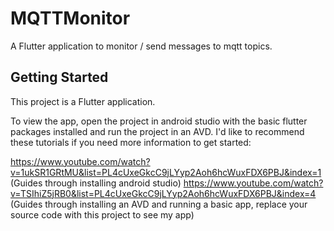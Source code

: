 # MQTTMonitor

A Flutter application to monitor / send messages to mqtt topics.

## Getting Started

This project is a Flutter application.

To view the app, open the project in android studio with the basic flutter packages installed and run the project in an AVD.
I'd like to recommend these tutorials if you need more information to get started:

https://www.youtube.com/watch?v=1ukSR1GRtMU&list=PL4cUxeGkcC9jLYyp2Aoh6hcWuxFDX6PBJ&index=1 (Guides through installing android studio)
https://www.youtube.com/watch?v=TSIhiZ5jRB0&list=PL4cUxeGkcC9jLYyp2Aoh6hcWuxFDX6PBJ&index=4 (Guides through installing an AVD and running a basic app, replace your source code with this project to see my app)
